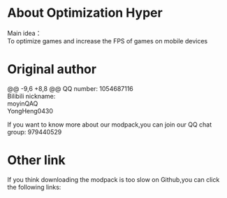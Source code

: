   # About Optimization Hyper 
Main idea：    
To optimize games and increase the FPS of games on mobile devices
# Original author
@@ -9,6 +8,8 @@ QQ number:
1054687116   
Bilibili nickname:    
moyinQAQ    
YongHeng0430

If you want to know more about our modpack,you can join our QQ chat group:    979440529
# Other link
If you think downloading the modpack is too slow on Github,you can click the following links:    
